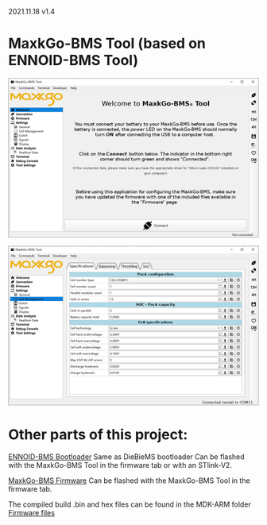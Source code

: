 2021.11.18
v1.4

# MaxkGo-BMS Tool (based on ENNOID-BMS Tool)

![alt text](images/IMAGE01.png)

![alt text](images/IMAGE02.png)

# Other parts of this project:


[ENNOID-BMS Bootloader](https://github.com/EnnoidMe/DieBieMS-Bootloader) Same as DieBieMS bootloader Can be flashed with the MaxkGo-BMS Tool in the firmware tab or with an STlink-V2.

[MaxkGo-BMS Firmware](https://github.com/Maxkgo/MaxkGo-BMS-Firmware) Can be flashed with the MaxkGo-BMS Tool in the firmware tab.  

The compiled build .bin and hex files can be found in the MDK-ARM folder [Firmware files](https://github.com/Maxkgo/MaxkGo-BMS-Firmware/tree/master/MDK-ARM/ENNOID-BMS)
